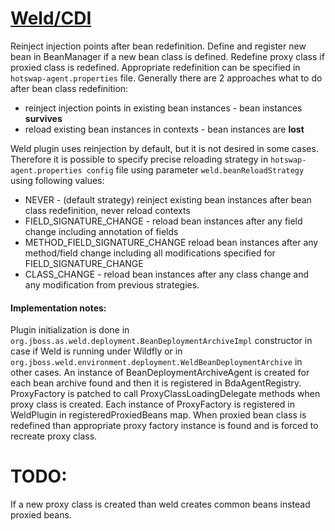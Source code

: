 [Weld/CDI](http://weld.cdi-spec.org/)
=====================================
Reinject injection points after bean redefinition. Define and register new bean in BeanManager if a new bean class is defined.
Redefine proxy class if proxied class is redefined. Appropriate redefinition can be specified in `hotswap-agent.properties` file. Generally
there are 2 approaches what to do after bean class redefinition:

* reinject injection points in existing bean instances - bean instances **survives**
* reload existing bean instances in contexts - bean instances are **lost**

Weld plugin uses reinjection by default, but it is not desired in some cases. Therefore it is possible to specify precise reloading strategy
in `hotswap-agent.properties config` file using parameter `weld.beanReloadStrategy` using following values:

* NEVER - (default strategy) reinject existing bean instances after bean class redefinition, never reload contexts
* FIELD_SIGNATURE_CHANGE - reload bean instances after any field change including annotation of fields
* METHOD_FIELD_SIGNATURE_CHANGE reload bean instances after any method/field change including all modifications specified for FIELD_SIGNATURE_CHANGE
* CLASS_CHANGE - reload bean instances after any class change and any modification from previous strategies.

#### Implementation notes:
Plugin initialization is done in `org.jboss.as.weld.deployment.BeanDeploymentArchiveImpl` constructor in case if Weld is running under Wildfly or
in `org.jboss.weld.environment.deployment.WeldBeanDeploymentArchive` in other cases. An instance of BeanDeploymentArchiveAgent is created for each
bean archive found and then it is registered in BdaAgentRegistry. ProxyFactory is patched to call ProxyClassLoadingDelegate methods when proxy class is
created. Each instance of ProxyFactory is registered in WeldPlugin in registeredProxiedBeans map. When proxied bean class is redefined than appropriate
proxy factory instance is found and is forced to recreate proxy class.

# TODO:
If a new proxy class is created than weld creates common beans instead proxied beans.
